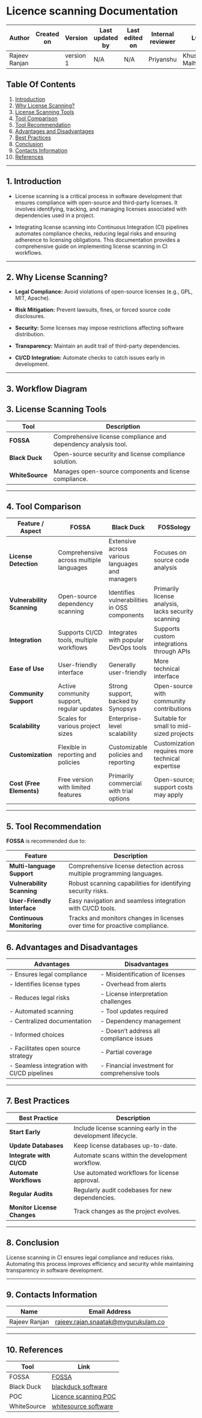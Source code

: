 # Licence scanning Documentation





| Author      | Created on  | Version    | Last updated by | Last edited on | Internal reviewer |   L0     |    L1     |    L2   |
|-------------|-------------|------------|-----------------|----------------|-------------------|----------|-----------|-----------|
| Rajeev Ranjan    |     | version 1  | N/A        |     N/A   |     Priyanshu         | Khushi Malhotra  | Mukul Joshi     | Piyush Upadhyay  |  

## Table Of Contents
 1. [Introduction](#1-introduction)
 2. [Why License Scanning?](#2-why-license-scanning)
 3. [License Scanning Tools](#3-license-scanning-tools)
 4. [Tool Comparison](#4-tool-comparison)
 5. [Tool Recommendation](#5-tool-recommendation)
 6. [Advantages and Disadvantages](#6-advantages-and-disadvantages)
 7. [Best Practices](#7-best-practices)
 8. [Conclusion](#8-conclusion)
 9. [Contacts Information](#9-contacts-information)
 10. [References](#10-references)

---

## 1. Introduction
- License scanning is a critical process in software development that ensures compliance with open-source and third-party licenses. It involves identifying, tracking, and managing licenses associated with dependencies used in a project.

- Integrating license scanning into Continuous Integration (CI) pipelines automates compliance checks, reducing legal risks and ensuring adherence to licensing obligations. This documentation provides a comprehensive guide on implementing license scanning in CI workflows.

---

## 2. Why License Scanning?

- **Legal Compliance:** Avoid violations of open-source licenses (e.g., GPL, MIT, Apache).

- **Risk Mitigation:** Prevent lawsuits, fines, or forced source code disclosures.

- **Security:** Some licenses may impose restrictions affecting software distribution.

- **Transparency:** Maintain an audit trail of third-party dependencies.

- **CI/CD Integration:** Automate checks to catch issues early in development.

---

## 3. Workflow Diagram



## 3. License Scanning Tools

| Tool             | Description                                                                 |
|-------------------|-----------------------------------------------------------------------------|
| **FOSSA**         | Comprehensive license compliance and dependency analysis tool.             |
| **Black Duck**     | Open-source security and license compliance solution.                     |
| **WhiteSource**    | Manages open-source components and license compliance.                    |



---


## 4. Tool Comparison

| Feature / Aspect          | FOSSA                                             | Black Duck                                          | FOSSology                                          |
|---------------------------|---------------------------------------------------|----------------------------------------------------|---------------------------------------------------|
| **License Detection**     | Comprehensive across multiple languages           | Extensive across various languages and managers    | Focuses on source code analysis                    |
| **Vulnerability Scanning**| Open-source dependency scanning                    | Identifies vulnerabilities in OSS components       | Primarily license analysis, lacks security scanning|
| **Integration**           | Supports CI/CD tools, multiple workflows          | Integrates with popular DevOps tools               | Supports custom integrations through APIs         |
| **Ease of Use**           | User-friendly interface                           | Generally user-friendly                            | More technical interface                           |
| **Community Support**     | Active community support, regular updates         | Strong support, backed by Synopsys                 | Open-source with community contributions          |
| **Scalability**           | Scales for various project sizes                  | Enterprise-level scalability                       | Suitable for small to mid-sized projects          |
| **Customization**         | Flexible in reporting and policies                | Customizable policies and reporting                | Customization requires more technical expertise   |
| **Cost (Free Elements)**  | Free version with limited features                | Primarily commercial with trial options           | Open-source; support costs may apply              |



---
   


## 5. Tool Recommendation
**FOSSA** is recommended due to:

| Feature                        | Description                                                                     |
|--------------------------------|---------------------------------------------------------------------------------|
| **Multi-language Support**     | Comprehensive license detection across multiple programming languages.          |
| **Vulnerability Scanning**     | Robust scanning capabilities for identifying security risks.                   |
| **User-Friendly Interface**    | Easy navigation and seamless integration with CI/CD tools.                     |
| **Continuous Monitoring**      | Tracks and monitors changes in licenses over time for proactive compliance.    |

## 6. Advantages and Disadvantages

| **Advantages**                                      | **Disadvantages**                                   |
|-----------------------------------------------------|----------------------------------------------------|
| - Ensures legal compliance                           | - Misidentification of licenses                    |
| - Identifies license types                           | - Overhead from alerts                             |
| - Reduces legal risks                               | - License interpretation challenges                 |
| - Automated scanning                                | - Tool updates required                            |
| - Centralized documentation                          | - Dependency management                             |
| - Informed choices                                  | - Doesn’t address all compliance issues            |
| - Facilitates open source strategy                   | - Partial coverage                                 |
| - Seamless integration with CI/CD pipelines          | - Financial investment for comprehensive tools     |


---

## 7. Best Practices

| **Best Practice**           | **Description**                                                                       |
|-----------------------------|---------------------------------------------------------------------------------------|
| **Start Early**             | Include license scanning early in the development lifecycle.                          |
| **Update Databases**        | Keep license databases up-to-date.                                                    |
| **Integrate with CI/CD**     | Automate scans within the development workflow.                                       |
| **Automate Workflows**      | Use automated workflows for license approval.                                         |
| **Regular Audits**          | Regularly audit codebases for new dependencies.                                       |
| **Monitor License Changes** | Track changes as the project evolves.                                                 |

---

## 8. Conclusion
License scanning in CI ensures legal compliance and reduces risks. Automating this process improves efficiency and security while maintaining transparency in software development.

---

## 9. Contacts Information

| Name| Email Address      |
|-----|--------------------------|
| Rajeev Ranjan          |     rajeev.rajan.snaatak@mygurukulam.co |



---

## 10. References

| Tool        | Link                                                                   |
|-------------|------------------------------------------------------------------------|
| FOSSA       | [FOSSA](https://fossa.com)                                 |
| Black Duck  | [blackduck software](https://www.blackducksoftware.com) |
| POC        | [Licence scanning POC](https://github.com/avengers-p11/Documentation/blob/main/Application%20CI%20Design/Generic%20CI%20operation/Licence%20scanning/POC.md)                                     |
| WhiteSource | [whitesource software](https://www.whitesourcesoftware.com) |
